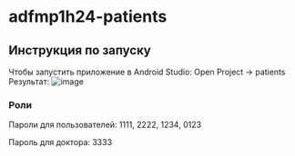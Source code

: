# adfmp1h24-patients
## Инструкция по запуску
Чтобы запустить приложение в Android Studio: Open Project -> patients 
Результат: 
![image](https://github.com/moevm/adfmp1h24-patients/assets/71664787/4c17f9cd-d263-48d6-9059-18ab0e02d40c)

### Роли 
Пароли для пользователей: 1111, 2222, 1234, 0123

Пароль для доктора: 3333
